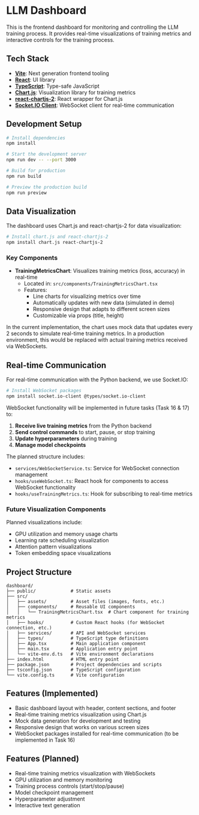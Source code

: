 # LLM Dashboard

This is the frontend dashboard for monitoring and controlling the LLM training process. It provides real-time visualizations of training metrics and interactive controls for the training process.

## Tech Stack

- **[Vite](https://vitejs.dev/)**: Next generation frontend tooling
- **[React](https://reactjs.org/)**: UI library
- **[TypeScript](https://www.typescriptlang.org/)**: Type-safe JavaScript
- **[Chart.js](https://www.chartjs.org/)**: Visualization library for training metrics
- **[react-chartjs-2](https://react-chartjs-2.js.org/)**: React wrapper for Chart.js
- **[Socket.IO Client](https://socket.io/docs/v4/client-api/)**: WebSocket client for real-time communication

## Development Setup

```bash
# Install dependencies
npm install

# Start the development server
npm run dev -- --port 3000

# Build for production
npm run build

# Preview the production build
npm run preview
```

## Data Visualization

The dashboard uses Chart.js and react-chartjs-2 for data visualization:

```bash
# Install chart.js and react-chartjs-2
npm install chart.js react-chartjs-2
```

### Key Components

- **TrainingMetricsChart**: Visualizes training metrics (loss, accuracy) in real-time
  - Located in: `src/components/TrainingMetricsChart.tsx`
  - Features:
    - Line charts for visualizing metrics over time
    - Automatically updates with new data (simulated in demo)
    - Responsive design that adapts to different screen sizes
    - Customizable via props (title, height)

In the current implementation, the chart uses mock data that updates every 2 seconds to simulate real-time training metrics. In a production environment, this would be replaced with actual training metrics received via WebSockets.

## Real-time Communication

For real-time communication with the Python backend, we use Socket.IO:

```bash
# Install WebSocket packages
npm install socket.io-client @types/socket.io-client
```

WebSocket functionality will be implemented in future tasks (Task 16 & 17) to:

1. **Receive live training metrics** from the Python backend
2. **Send control commands** to start, pause, or stop training
3. **Update hyperparameters** during training
4. **Manage model checkpoints**

The planned structure includes:
- `services/WebSocketService.ts`: Service for WebSocket connection management
- `hooks/useWebSocket.ts`: React hook for components to access WebSocket functionality
- `hooks/useTrainingMetrics.ts`: Hook for subscribing to real-time metrics

### Future Visualization Components

Planned visualizations include:
- GPU utilization and memory usage charts
- Learning rate scheduling visualization
- Attention pattern visualizations
- Token embedding space visualizations

## Project Structure

```
dashboard/
├── public/             # Static assets
├── src/
│   ├── assets/         # Asset files (images, fonts, etc.)
│   ├── components/     # Reusable UI components
│   │   └── TrainingMetricsChart.tsx  # Chart component for training metrics
│   ├── hooks/          # Custom React hooks (for WebSocket connection, etc.)
│   ├── services/       # API and WebSocket services
│   ├── types/          # TypeScript type definitions
│   ├── App.tsx         # Main application component
│   ├── main.tsx        # Application entry point
│   └── vite-env.d.ts   # Vite environment declarations
├── index.html          # HTML entry point
├── package.json        # Project dependencies and scripts
├── tsconfig.json       # TypeScript configuration
└── vite.config.ts      # Vite configuration
```

## Features (Implemented)

- Basic dashboard layout with header, content sections, and footer
- Real-time training metrics visualization using Chart.js
- Mock data generation for development and testing
- Responsive design that works on various screen sizes
- WebSocket packages installed for real-time communication (to be implemented in Task 16)

## Features (Planned)

- Real-time training metrics visualization with WebSockets
- GPU utilization and memory monitoring
- Training process controls (start/stop/pause)
- Model checkpoint management
- Hyperparameter adjustment
- Interactive text generation
